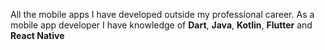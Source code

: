 All the mobile apps I have developed outside my professional career. As a mobile app developer I have knowledge of **Dart**, **Java**, **Kotlin**, **Flutter** and **React Native**
